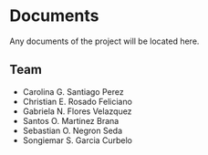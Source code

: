 # Documents

Any documents of the project will be located here.

## Team

-   Carolina G. Santiago Perez
-   Christian E. Rosado Feliciano
-   Gabriela N. Flores Velazquez
-   Santos O. Martinez Brana
-   Sebastian O. Negron Seda
-   Songiemar S. Garcia Curbelo
